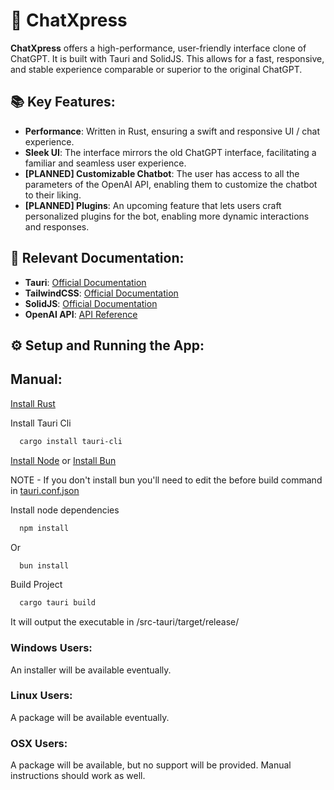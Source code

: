 # 🚀 ChatXpress

**ChatXpress** offers a high-performance, user-friendly interface clone of ChatGPT. It is built with Tauri and SolidJS. This allows for a fast, responsive, and stable experience comparable or superior to the original ChatGPT.



## 📚 Key Features:

- **Performance**: Written in Rust, ensuring a swift and responsive UI / chat experience.
- **Sleek UI**: The interface mirrors the old ChatGPT interface, facilitating a familiar and seamless user experience.
- **[PLANNED] Customizable Chatbot**: The user has access to all the parameters of the OpenAI API, enabling them to customize the chatbot to their liking.
- **[PLANNED] Plugins**: An upcoming feature that lets users craft personalized plugins for the bot, enabling more dynamic interactions and responses.

## 📘 Relevant Documentation:

- **Tauri**: [Official Documentation](https://tauri.app/v1/guides/)
- **TailwindCSS**: [Official Documentation](https://tailwindcss.com/)
- **SolidJS**: [Official Documentation](https://www.solidjs.com/guides/getting-started)
- **OpenAI API**: [API Reference](https://beta.openai.com/docs/api-reference/introduction)

## ⚙️ Setup and Running the App:

## Manual:
[Install Rust](https://www.rust-lang.org/tools/install)

Install Tauri Cli
```bash
  cargo install tauri-cli
```
[Install Node](https://nodejs.org/en/download) or [Install Bun](https://bun.sh/docs/installation)

NOTE - If you don't install bun you'll need to edit the before build command in [tauri.conf.json](./src-tauri/tauri.conf.json)

Install node dependencies
```bash
  npm install
```
Or

```bash
  bun install
```

Build Project
```bash
  cargo tauri build
```

It will output the executable in /src-tauri/target/release/

### Windows Users:

An installer will be available eventually.

### Linux Users:

A package will be available eventually.

### OSX Users:

A package will be available, but no support will be provided. Manual instructions should work as well.


